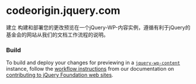 codeorigin.jquery.com
=====================
建立 构建和部署您的更改预览在一个jQuery-WP-内容实例，遵循有利于jQuery的基金会的网站从我们的文档工作流程的说明。
### Build

To build and deploy your changes for previewing in a [`jquery-wp-content`](https://github.com/jquery/jquery-wp-content) instance, follow the [workflow instructions](http://contribute.jquery.org/web-sites/#workflow) from our documentation on [contributing to jQuery Foundation web sites](http://contribute.jquery.org/web-sites/).
